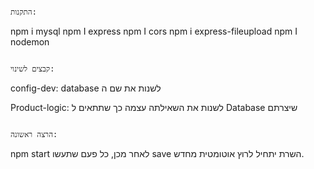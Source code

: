                                                                                                                                    התקנות: 
npm i mysql
npm I express
npm I cors
npm i express-fileupload
npm I nodemon

                                                                                                                               קבצים לשינוי:
config-dev: 
database לשנות את שם ה 

Product-logic: 
                                                                                                   לשנות את השאילתה עצמה כך שתתאים ל Database שיצרתם

                                                                                                                               הרצה ראשונה:
npm start
                                                                                                         לאחר מכן, כל פעם שתעשו save השרת יתחיל לרוץ אוטומטית מחדש.

